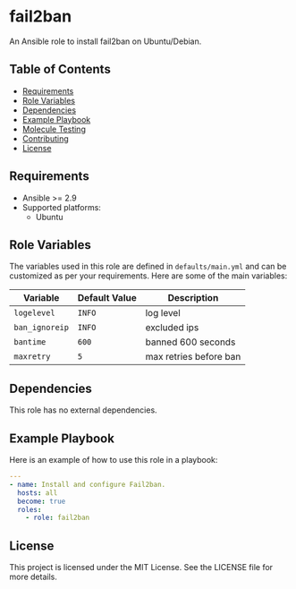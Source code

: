 # fail2ban

An Ansible role to install fail2ban on Ubuntu/Debian.

## Table of Contents

- [Requirements](#requirements)
- [Role Variables](#role-variables)
- [Dependencies](#dependencies)
- [Example Playbook](#example-playbook)
- [Molecule Testing](#molecule-testing)
- [Contributing](#contributing)
- [License](#license)

## Requirements

- Ansible >= 2.9
- Supported platforms:
  - Ubuntu

## Role Variables

The variables used in this role are defined in `defaults/main.yml` and can be customized as per your requirements. Here are some of the main variables:

| Variable           | Default Value           | Description                          |
|--------------------|-------------------------|--------------------------------------|
| `logelevel`  | `INFO`      | log level|
| `ban_ignoreip`  | `INFO`      | excluded ips|
| `bantime`  | `600`      | banned 600 seconds|
| `maxretry`  | `5`      | max retries before ban|

## Dependencies

This role has no external dependencies.

## Example Playbook

Here is an example of how to use this role in a playbook:

```yaml
---
- name: Install and configure Fail2ban.
  hosts: all
  become: true
  roles:
    - role: fail2ban
```

## License
This project is licensed under the MIT License. See the LICENSE file for more details.